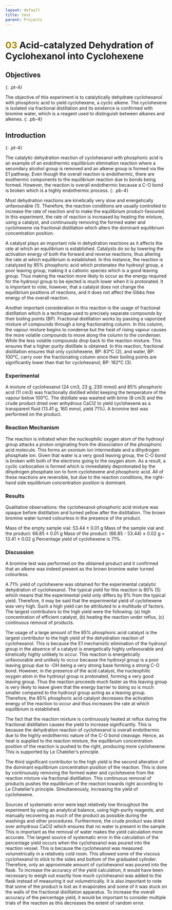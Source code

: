 ```yaml
---
layout: default
title: test
parent: Projects
---
```



# <span style="color:#a98700">03</span> Acid-catalyzed Dehydration of Cyclohexanol into Cyclohexene

## Objectives
{: .pt-4}

The objective of this experiment is to catalytically dehydrate cyclohexanol with phosphoric acid to yield cyclohexene, a cyclic alkene. The cyclohexene is isolated via fractional distillation and its existence is confirmed with bromine water, which is a reagent used to distinguish between alkanes and alkenes.
{: .pb-4}

## Introduction
{: .pt-4}

The catalytic dehydration reaction of cyclohexanol with phosphoric acid is an example of an endothermic equilibrium elimination reaction where a secondary alcohol group is removed and an alkene group is formed via the E1 pathway. Even though the overall reaction is endothermic, there are exothermic components to the equilibrium reaction due to bonds being formed. However, the reaction is overall endothermic because a C-O bond is broken which is a highly endothermic process. 
{: .pb-4}

Most dehydration reactions are kinetically very slow and energetically unfavourable (1). Therefore, the reaction conditions are usually controlled to increase the rate of reaction and to make the equilibrium product-favoured. In this experiment, the rate of reaction is increased by heating the mixture, using a catalyst, and continuously removing the formed water and cyclohexene via fractional distillation which alters the dominant equilibrium concentration position.



A catalyst plays an important role in dehydration reactions as it affects the rate at which an equilibrium is established. Catalysts do so by lowering the activation energy of both the forward and reverse reactions, thus altering the rate at which equilibrium is established. In this instance, the reaction is catalyzed by 85% phosphoric acid which protonates the hydroxyl group, a poor leaving group, making it a cationic species which is a good leaving group. Thus making the reaction more likely to occur as the energy required for the hydroxyl group to be ejected is much lower when it is protonated. It is important to note, however, that a catalyst does not change the equilibrium positions of reactions, and it does not affect the Gibbs free energy of the overall reaction. 

Another important consideration in this reaction is the usage of fractional distillation which is a technique used to precisely separate compounds by their boiling points (BP). Fractional distillation works by passing a vaporized mixture of compounds through a long fractionating column. In this column, the vapour mixture begins to condense but the heat of rising vapour causes the more volatile compounds to move along the column to the condenser. While the less volatile compounds drop back to the reaction mixture. This ensures that a higher purity distillate is obtained. In this reaction, fractional distillation ensures that only cyclohexene, BP: 83°C (2), and water, BP: 100°C, carry over the fractionating column since their boiling points are significantly lower than that for cyclohexanol, BP: 162°C (3).

### Experimental


A mixture of cyclohexanol (24 cm3, 23 g, 230 mmol) and 85% phosphoric acid (11 cm3) was fractionally distilled whilst keeping the temperature of the vapour below 100°C. The distillate was washed with brine (8 cm3) and the crude product dried over anhydrous CaCl2 to yield cyclohexene as a transparent fluid (13.41 g, 160 mmol, yield 71%). A bromine test was performed on the product.


### Reaction Mechanism


The reaction is initiated when the nucleophilic oxygen atom of the hydroxyl group attacks a proton originating from the dissociation of the phosphoric acid molecule. This forms an oxonium ion intermediate and a dihydrogen phosphate ion. Given that water is a very good leaving group, the C-O bond is broken with both of the electrons going to the oxygen atom. As a result, a cyclic carbocation is formed which is immediately deprotonated by the dihydrogen phosphate ion to form cyclohexene and phosphoric acid. All of these reactions are reversible, but due to the reaction conditions, the right-hand side equilibrium concentration position is dominant.


### Results


Qualitative observations: the cyclohexanol-phosphoric acid mixture was opaque before distillation and turned yellow after the distillation. The brown bromine water turned colourless in the presence of the product.


Mass of the empty sample vial: 53.44 ± 0.01 g
Mass of the sample vial and the product: 66.85 ± 0.01 g
Mass of the product: (66.85 - 53.44) ± 0.02 g = 13.41 ± 0.02 g
Percentage yield of cyclohexene is 71%.


### Discussion
 


A bromine test was performed on the obtained product and it confirmed that an alkene was indeed present as the brown bromine water turned colourless. 

 
A 71% yield of cyclohexene was obtained for the experimental catalytic dehydration of cyclohexanol. The typical yield for this reaction is 80% (5) which means that the experimental yield only differs by 9% from the typical yield. Therefore, it may be said that the experimental yield of cyclohexene was very high. Such a high yield can be attributed to a multitude of factors. The largest contributors to the high yield were the following: (a) high concentration of efficient catalyst, (b) heating the reaction under reflux, (c) continuous removal of products.


The usage of a large amount of the 85% phosphoric acid catalyst is the largest contributor to the high yield of the dehydration reaction of cyclohexanol. This is because the E1 mechanistic elimination of the hydroxyl group in the absence of a catalyst is energetically highly unfavourable and kinetically highly unlikely to occur. This reaction is energetically unfavourable and unlikely to occur because the hydroxyl group is a poor leaving group due to -OH being a very strong base forming a strong C-O bond. However, in the presence of the acid catalyst, the nucleophilic oxygen atom in the hydroxyl group is protonated, forming a very good leaving group. Thus the reaction proceeds much faster as this leaving group is very likely to leave given that the energy barrier to doing so is much smaller compared to the hydroxyl group acting as a leaving group. Therefore, the 85% phosphoric acid catalyst decreases the activation energy of the reaction to occur and thus increases the rate at which equilibrium is established.


The fact that the reaction mixture is continuously heated at reflux during the fractional distillation causes the yield to increase significantly. This is because the dehydration reaction of cyclohexanol is overall endothermic due to the highly endothermic nature of the C-O bond cleavage. Hence, as heat is supplied to the reaction mixture, the equilibrium concentration position of the reaction is pushed to the right, producing more cyclohexene. This is supported by Le Chatelier’s principle.


The third significant contributor to the high yield is the second alteration of the dominant equilibrium concentration position of the reaction. This is done by continuously removing the formed water and cyclohexene from the reaction mixture via fractional distillation. This continuous removal of products pushes the equilibrium of the reaction towards right according to Le Chatelier’s principle. Simultaneously, increasing the yield of cyclohexene.  


Sources of systematic error were kept relatively low throughout the experiment by using an analytical balance, using high-purity reagents, and manually recovering as much of the product as possible during the washings and other procedures. Furthermore, the crude product was dried over anhydrous CaCl2 which ensures that no water is present in the sample. This is important as the removal of water makes the yield calculation more accurate. The largest source of systematic error in the calculation of the percentage yield occurs when the cyclohexanol was poured into the reaction vessel. This is because the cyclohexanol was measured volumetrically in a relatively cold room. This allowed some of the viscous cyclohexanol to stick to the sides and bottom of the graduated cylinder. Therefore, only an approximate amount of cyclohexanol was poured into the flask. To increase the accuracy of the yield calculation, it would have been necessary to weigh out exactly how much cyclohexanol was added to the flask instead of measuring it out volumetrically. It is also important to note that some of the product is lost as it evaporates and some of it was stuck on the walls of the fractional distillation apparatus. To increase the overall accuracy of the percentage yield, it would be important to consider multiple trials of the reaction as this decreases the extent of random error.


